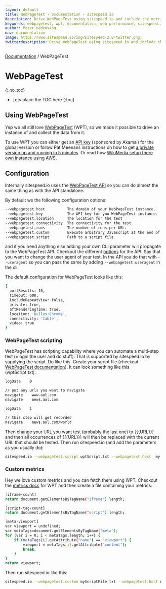 ```yaml
---
layout: default
title: WebPageTest - Documentation - sitespeed.io
description: Drive WebPageTest using sitespeed.io and include the metrics in your sitespeed.io report.
keywords: webpagetest, wpt, documentation, web performance, sitespeed.io
author: Peter Hedenskog
nav: documentation
image: https://www.sitespeed.io/img/sitespeed-2.0-twitter.png
twitterdescription: Drive WebPageTest using sitespeed.io and include the metrics in your sitespeed.io report.
---
```

[Documentation](/documentation/sitespeed.io/) / WebPageTest

# WebPageTest
{:.no_toc}

* Lets place the TOC here
{:toc}

## Using WebPageTest
Yep we all still love [WebPageTest](https://www.webpagetest.org/) (WPT), so we made it possible to drive an instance of and collect the data from it.

To use WPT you can either get an [API key](https://www.webpagetest.org/getkey.php) (sponsored by Akamai) for the global version or follow Pat Meenans instructions on how to get [a private version up and running in 5 minutes](http://calendar.perfplanet.com/2014/webpagetest-private-instances-in-five-minutes/). Or read how [WikiMedia setup there own instance using AWS](https://wikitech.wikimedia.org/wiki/WebPageTest).

## Configuration
Internally sitespeed.io uses the [WebPageTest API](https://github.com/marcelduran/webpagetest-api) so you can do almost the same thing as with the API standalone.

By default we the following configuration options:

~~~ bash
--webpagetest.host          The domain of your WebPageTest instance.                                        
--webpagetest.key           The API key for you WebPageTest instance.
--webpagetest.location      The location for the test                                                                      
--webpagetest.connectivity  The connectivity for the test.                                                                
--webpagetest.runs          The number of runs per URL.                                                                           
--webpagetest.custom        Execute arbitrary Javascript at the end of a test to collect custom metrics.
--webpagetest.script        Path to a script file
~~~

and if you need anything else adding your own CLI parameter will propagate to the WebPageTest API. Checkout the different [options](https://github.com/marcelduran/webpagetest-api#test-works-for-test-command-only) for the API. Say that you want to change the user agent of your test. In the API you do that with <code>--useragent</code> so you can pass the same by adding <code>--webpagetest.useragent</code> in the cli.

The default configuration for WebPageTest looks like this:

~~~ bash
{
  pollResults: 10,
  timeout: 600,
  includeRepeatView: false,
  private: true,
  aftRenderingTime: true,
  location: 'Dulles:Chrome',
  connectivity: 'Cable',
  video: true
}
~~~

### WebPageTest scripting

WebPageTest has scripting capability where you can automate a multi-step test (=login the user and do stuff). That is supported by sitespeed.io by supplying the script. Do like this. Create your script file (checkout [WebPageTest documentation](https://sites.google.com/a/webpagetest.org/docs/using-webpagetest/scripting)). It can look something like this (wptScript.txt):

~~~ bash
logData    0

// put any urls you want to navigate
navigate    www.aol.com
navigate    news.aol.com

logData    1

// this step will get recorded
navigate    news.aol.com/world
~~~

Then change your URL you want test (probably the last one) to \{\{\{URL\}\}\} and then all occurrences of \{\{\{URL\}\}\} will then be replaced with the current URL that should be tested. Then run sitespeed.io (and add the parameters as you usually do):

~~~ bash
sitespeed.io --webpagetest.script wptScript.txt --webpagetest.host  my.wpt.host.com http://example.org
~~~

### Custom metrics

Hey we love custom metrics and you can fetch them using WPT. Checkout the [metrics docs](https://sites.google.com/a/webpagetest.org/docs/using-webpagetest/custom-metrics) for WPT and then create a file containing your metrics:

~~~ bash
[iframe-count]
return document.getElementsByTagName("iframe").length;

[script-tag-count]
return document.getElementsByTagName("script").length;

[meta-viewport]
var viewport = undefined;
var metaTags=document.getElementsByTagName("meta");
for (var i = 0; i < metaTags.length; i++) {
    if (metaTags[i].getAttribute("name") == "viewport") {
        viewport = metaTags[i].getAttribute("content");
        break;
    }
}
return viewport;
~~~

Then run sitespeed.io like this:

~~~ bash
sitespeed.io --webpagetest.custom myScriptFile.txt --webpagetest.host my.wpt.host.com https://www.sitespeed.ip
~~~
